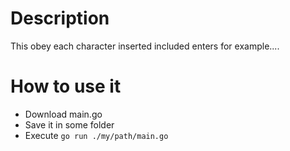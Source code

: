 # Description

This obey each character inserted included enters for example....

# How to use it

* Download main.go
* Save it in some folder
* Execute `go run ./my/path/main.go`